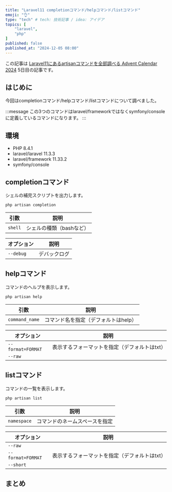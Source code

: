 ```yaml
---
title: "Laravel11 completionコマンド/helpコマンド/listコマンド"
emoji: "👌"
type: "tech" # tech: 技術記事 / idea: アイデア
topics: [
    "laravel",
    "php"
]
published: false
published_at: "2024-12-05 08:00"
---
```


この記事は [Laravel11にあるartisanコマンドを全部調べる Advent Calendar 2024](https://adventar.org/calendars/10674) 5日目の記事です。

## はじめに

今回はcompletionコマンド/helpコマンド/listコマンドについて調べました。

:::message
この3つのコマンドはlaravel/frameworkではなくsymfony/consoleに定義しているコマンドになります。
:::

## 環境

- PHP 8.4.1
- laravel/laravel 11.3.3
- laravel/framework 11.33.2
- symfony/console 

## completionコマンド

シェルの補完スクリプトを出力します。

```
php artisan completion
```

| 引数 | 説明 |
| --- | --- |
| `shell` | シェルの種類（bashなど） |

| オプション | 説明 |
| --- | --- |
| `--debug` | デバックログ |

## helpコマンド

コマンドのヘルプを表示します。

```
php artisan help
```

| 引数 | 説明 |
| --- | --- |
| `command_name` | コマンド名を指定（デフォルトはhelp） |

| オプション | 説明 |
| --- | --- |
| `--format=FORMAT` | 表示するフォーマットを指定（デフォルトはtxt） |
| `--raw` |  |

## listコマンド

コマンドの一覧を表示します。

```
php artisan list
```

| 引数 | 説明 |
| --- | --- |
| `namespace` | コマンドのネームスペースを指定 |

| オプション | 説明 |
| --- | --- |
| `--raw` |  |
| `--format=FORMAT` | 表示するフォーマットを指定（デフォルトはtxt） |
| `--short` |  |

## まとめ

